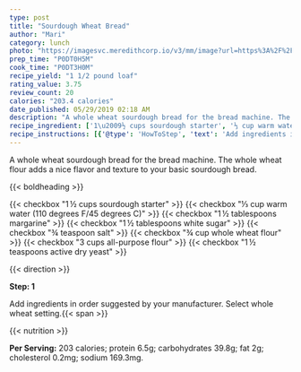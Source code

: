 ```yaml
---
type: post
title: "Sourdough Wheat Bread"
author: "Mari"
category: lunch
photo: "https://imagesvc.meredithcorp.io/v3/mm/image?url=https%3A%2F%2Fimages.media-allrecipes.com%2Fuserphotos%2F1454058.jpg"
prep_time: "P0DT0H5M"
cook_time: "P0DT3H0M"
recipe_yield: "1 1/2 pound loaf"
rating_value: 3.75
review_count: 20
calories: "203.4 calories"
date_published: 05/29/2019 02:18 AM
description: "A whole wheat sourdough bread for the bread machine. The whole wheat flour adds a nice flavor and texture to your basic sourdough bread."
recipe_ingredient: ['1\u2009½ cups sourdough starter', '⅓ cup warm water (110 degrees F/45 degrees C)', '1\u2009½ tablespoons margarine', '1\u2009½ tablespoons white sugar', '¾ teaspoon salt', '¾ cup whole wheat flour', '3 cups all-purpose flour', '1\u2009½ teaspoons active dry yeast']
recipe_instructions: [{'@type': 'HowToStep', 'text': 'Add ingredients in order suggested by your manufacturer. Select whole wheat setting.\n'}]
---
```


A whole wheat sourdough bread for the bread machine. The whole wheat flour adds a nice flavor and texture to your basic sourdough bread. 

{{< boldheading >}}

{{< checkbox "1 ½ cups sourdough starter" >}}
{{< checkbox "⅓ cup warm water (110 degrees F/45 degrees C)" >}}
{{< checkbox "1 ½ tablespoons margarine" >}}
{{< checkbox "1 ½ tablespoons white sugar" >}}
{{< checkbox "¾ teaspoon salt" >}}
{{< checkbox "¾ cup whole wheat flour" >}}
{{< checkbox "3 cups all-purpose flour" >}}
{{< checkbox "1 ½ teaspoons active dry yeast" >}}


{{< direction >}}

**Step: 1**

Add ingredients in order suggested by your manufacturer. Select whole wheat setting.{{< span >}}

{{< nutrition >}}

**Per Serving:** 203 calories; protein 6.5g; carbohydrates 39.8g; fat 2g; cholesterol 0.2mg; sodium 169.3mg.